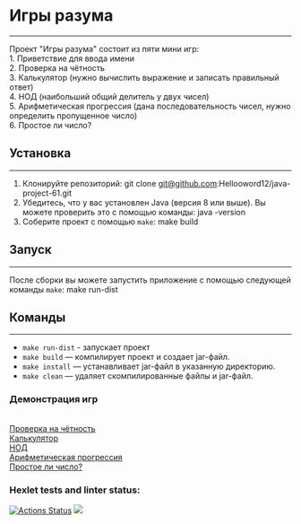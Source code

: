 # Игры разума
___________________________________
Проект "Игры разума" состоит из пяти мини игр:
<br> 1. Приветствие для ввода имени
<br> 2. Проверка на чётность
<br> 3. Калькулятор (нужно вычислить выражение и записать правильный ответ)
<br> 4. НОД (наибольший общий делитель у двух чисел)
<br> 5. Арифметическая прогрессия (дана последовательность чисел, нужно определить пропущенное число)
<br> 6. Простое ли число? 

## Установка
___________________________________
1. Клонируйте репозиторий: git clone git@github.com:Hellooword12/java-project-61.git
2. Убедитесь, что у вас установлен Java (версия 8 или выше). Вы можете проверить это с помощью команды: java -version
3. Соберите проект с помощью `make`: make build

## Запуск
___________________________________
После сборки вы можете запустить приложение с помощью следующей команды `make`: make run-dist

## Команды
___________________________________
- `make run-dist` - запускает проект
- `make build` — компилирует проект и создает jar-файл.
- `make install` — устанавливает jar-файл в указанную директорию.
- `make clean` — удаляет скомпилированные файлы и jar-файл.

### Демонстрация игр
<br><a href="https://asciinema.org/a/BzIR5p8NRJWcnvSmPxeuwZ0ut">Проверка на чётность</a>
<br><a href="https://asciinema.org/a/r45vhGZQmsUikhQEAOVskjvMM">Калькулятор</a>
<br><a href="https://asciinema.org/a/qHibJvOPZMYTRnRQZxGoZOghB">НОД</a>
<br><a href="https://asciinema.org/a/LtlsjJJYaV3fY6CiYnfrPskm9">Арифметическая прогрессия</a>
<br><a href="https://asciinema.org/a/XUqQvksb7GUAJIksOn8Gt4VuO">Простое ли число?</a>

### Hexlet tests and linter status:
[![Actions Status](https://github.com/Hellooword12/java-project-61/actions/workflows/hexlet-check.yml/badge.svg)](https://github.com/Hellooword12/java-project-61/actions)
<a href="https://codeclimate.com/github/Hellooword12/java-project-61/maintainability"><img src="https://api.codeclimate.com/v1/badges/d3c16c3d8316084b753f/maintainability" /></a>

